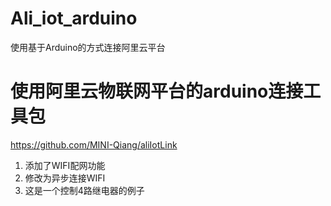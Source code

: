 # Ali_iot_arduino
使用基于Arduino的方式连接阿里云平台

# 使用阿里云物联网平台的arduino连接工具包
https://github.com/MINI-Qiang/aliIotLink

1. 添加了WIFI配网功能
2. 修改为异步连接WIFI
3. 这是一个控制4路继电器的例子